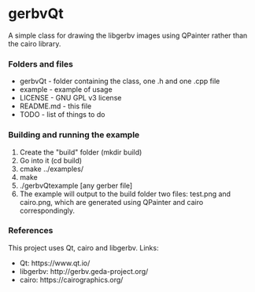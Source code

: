 # gerbvQt
A simple class for drawing the libgerbv images using QPainter rather than the cairo library.

<h3>Folders and files</h3>
<ul>
  <li>gerbvQt - folder containing the class, one .h and one .cpp file</li>
  <li>example - example of usage</li>
  <li>LICENSE - GNU GPL v3 license</li>
  <li>README.md - this file</li>
  <li>TODO - list of things to do</li>
</ul>

<h3>Building and running the example</h3>
<ol>
  <li>Create the "build" folder (mkdir build)</li>
  <li>Go into it (cd build)</li>
  <li>cmake ../examples/</li>
  <li>make</li>
  <li>./gerbvQtexample [any gerber file]</li>
  <li>The example will output to the build folder two files: test.png and cairo.png, which are generated using QPainter and cairo correspondingly.</li>
</ol>

<h3>References</h3>
This project uses Qt, cairo and libgerbv. Links:
<ul>
  <li>Qt: https://www.qt.io/</li>
  <li>libgerbv: http://gerbv.geda-project.org/</li>
  <li>cairo: https://cairographics.org/</li>
</ul>
